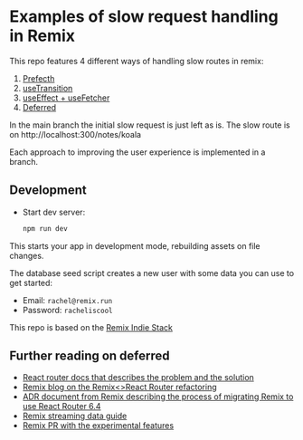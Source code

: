 # Examples of slow request handling in Remix

This repo features 4 different ways of handling slow routes in remix:

1. [Prefecth](https://github.com/remixcph/deferred-demo/compare/main...01-prefetch)
2. [useTransition](https://github.com/remixcph/deferred-demo/compare/main...02-use-transition)
3. [useEffect + useFetcher](https://github.com/remixcph/deferred-demo/compare/main...03-use-effect)
4. [Deferred](https://github.com/remixcph/deferred-demo/compare/main...04-deferred)

In the main branch the initial slow request is just left as is.
The slow route is on http://localhost:300/notes/koala

Each approach to improving the user experience is implemented in a branch.

## Development

- Start dev server:

  ```sh
  npm run dev
  ```

This starts your app in development mode, rebuilding assets on file changes.

The database seed script creates a new user with some data you can use to get started:

- Email: `rachel@remix.run`
- Password: `racheliscool`

This repo is based on the [Remix Indie Stack](https://github.com/remix-run/indie-stack)

## Further reading on deferred

- [React router docs that describes the problem and the solution](https://beta.reactrouter.com/en/main/guides/deferred)
- [Remix blog on the Remix<>React Router refactoring](https://remix.run/blog/remixing-react-router)
- [ADR document from Remix describing the process of migrating Remix to use React Router 6.4](https://github.com/remix-run/remix/blob/main/decisions/0007-remix-on-react-router-6-4-0.md)
- [Remix streaming data guide](https://github.com/remix-run/remix/blob/cbec20ee92cad1bb0e2eebff8bbf3c20454dd2c8/docs/guides/streaming.md)
- [Remix PR with the experimental features](https://github.com/remix-run/remix/pull/3434)
